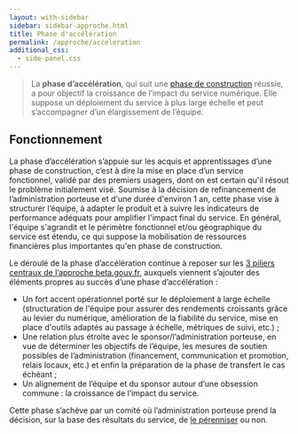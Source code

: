 ```yaml
---
layout: with-sidebar
sidebar: sidebar-approche.html
title: Phase d'accélération
permalink: /approche/acceleration
additional_css:
  - side-panel.css
---
```


> La **phase d’accélération**, qui suit une [phase de construction](https://beta.gouv.fr/approche/construction) réussie, a pour objectif la croissance de l’impact du service numérique. Elle suppose un déploiement du service à plus large échelle et peut s’accompagner d’un élargissement de l’équipe.

## Fonctionnement

La phase d’accélération s’appuie sur les acquis et apprentissages d’une phase de construction, c’est à dire la mise en place d’un service fonctionnel, validé par des premiers usagers, dont on est certain qu'il résout le problème initialement visé. Soumise à la décision de refinancement de l’administration porteuse et d'une durée d'environ 1 an, cette phase vise à structurer l’équipe, à adapter le produit et à suivre les indicateurs de performance adéquats pour amplifier l'impact final du service. En général, l'équipe s'agrandit et le périmètre fonctionnel et/ou géographique du service est étendu, ce qui suppose la mobilisation de ressources financières plus importantes qu'en phase de construction.

Le déroulé de la phase d’accélération continue à reposer sur les [3 piliers centraux de l’approche beta.gouv.fr](https://beta.gouv.fr/approche/manifeste), auxquels  viennent s’ajouter des éléments propres au succès d’une phase d’accélération :
- Un fort accent opérationnel porté sur le déploiement à large échelle (structuration de l'équipe pour assurer des rendements croissants grâce au levier du numérique, amélioration de la fiabilité du service, mise en place d'outils adaptés au passage à échelle, métriques de suivi, etc.) ;
- Une relation plus étroite avec le sponsor/l’administration porteuse, en vue de déterminer les objectifs de l’équipe, les mesures de soutien possibles de l’administration (financement, communication et promotion, relais locaux, etc.) et enfin la préparation de la phase de transfert le cas échéant ;
- Un alignement de l’équipe et du sponsor autour d’une obsession commune : la croissance de l’impact du service.

Cette phase s’achève par un comité où l’administration porteuse prend la décision, sur la base des résultats du service, de [le pérenniser](https://beta.gouv.fr/approche/transfert) ou non. 

